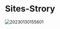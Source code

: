 # Sites-Strory


![20230130155601](https://user-images.githubusercontent.com/75996200/215511956-9d9582aa-0ece-410a-8fd6-16d54fed2104.png)

